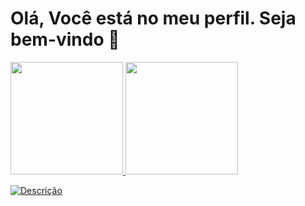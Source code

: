 # Olá, Você está no meu perfil. Seja bem-vindo 👋

<div>
<a href="https://github.com/lucassoneca">
<img loading="lazy" height="180em" src="https://github-readme-stats.vercel.app/api/top-langs/?username=lucassoneca&layout=compact&langs_count=7&theme=dracula"/>
<img loading="lazy" height="180em" src="https://github-readme-stats.vercel.app/api?username=lucassoneca&show_icons=true&theme=dracula&include_all_commits=true&count_private=true"/>
  
![Descrição](https://tenor.com/btF9G.gif)

</div>

